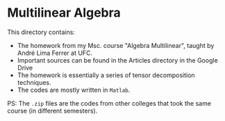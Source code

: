 # Multilinear Algebra

This directory contains:
- The homework from my Msc. course "Algebra Multilinear", taught by André Lima Ferrer at UFC.
- Important sources can be found in the Articles directory in the Google Drive
- The homework is essentially a series of tensor decomposition techniques.
- The codes are mostly written in `Matlab`.

PS: The `.zip` files are the codes from other colleges that took the same course (in different semesters).